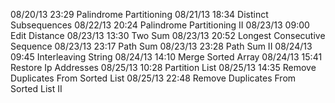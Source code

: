 08/20/13 23:29 Palindrome Partitioning
08/21/13 18:34 Distinct Subsequences
08/22/13 20:24 Palindrome Partitioning II
08/23/13 09:00 Edit Distance
08/23/13 13:30 Two Sum
08/23/13 20:52 Longest Consecutive Sequence
08/23/13 23:17 Path Sum
08/23/13 23:28 Path Sum II
08/24/13 09:45 Interleaving String
08/24/13 14:10 Merge Sorted Array
08/24/13 15:41 Restore Ip Addresses
08/25/13 10:28 Partition List
08/25/13 14:35 Remove Duplicates From Sorted List
08/25/13 22:48 Remove Duplicates From Sorted List II
